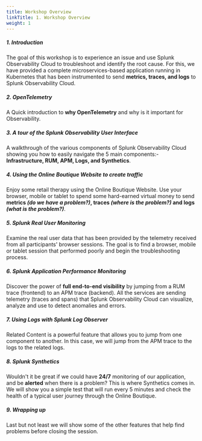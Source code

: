 ```yaml
---
title: Workshop Overview
linkTitle: 1. Workshop Overview
weight: 1
---
```


##### 1. Introduction

The goal of this workshop is to experience an issue and use Splunk Observability Cloud to troubleshoot and identify the root cause. For this, we have provided a complete microservices-based application running in Kubernetes that has been instrumented to send **metrics, traces, and logs** to Splunk Observability Cloud.

##### 2. OpenTelemetry

A Quick introduction to **why OpenTelemetry** and why is it important for Observability.

##### 3. A tour of the Splunk Observability User Interface

A walkthrough of the various components of Splunk Observability Cloud showing you how to easily navigate the 5 main components:- **Infrastructure, RUM, APM, Logs, and Synthetics**.

##### 4. Using the Online Boutique Website to create traffic

Enjoy some retail therapy using the Online Boutique Website. Use your browser, mobile or tablet to spend some hard-earned virtual money to send **metrics _(do we have a problem?)_, traces _(where is the problem?)_ and logs _(what is the problem?)_**.

##### 5. Splunk Real User Monitoring

Examine the real user data that has been provided by the telemetry received from all participants' browser sessions. The goal is to find a browser, mobile or tablet session that performed poorly and begin the troubleshooting process.

##### 6. Splunk Application Performance Monitoring

Discover the power of **full end-to-end visibility** by jumping from a RUM trace (frontend) to an APM trace (backend). All the services are sending telemetry (traces and spans) that Splunk Observability Cloud can visualize, analyze and use to detect anomalies and errors.

##### 7. Using Logs with Splunk Log Observer

Related Content is a powerful feature that allows you to jump from one component to another. In this case, we will jump from the APM trace to the logs to the related logs.

##### 8. Splunk Synthetics

Wouldn't it be great if we could have **24/7** monitoring of our application, and be **alerted** when there is a problem? This is where Synthetics comes in. We will show you a simple test that will run every 5 minutes and check the health of a typical user journey through the Online Boutique.

##### 9. Wrapping up

Last but not least we will show some of the other features that help find problems before closing the session.
